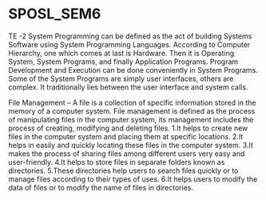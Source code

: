 # SPOSL_SEM6
TE -2
System Programming can be defined as the act of building Systems Software using System Programming Languages. According to Computer Hierarchy, 
one which comes at last is Hardware. Then it is Operating System, System Programs, and finally Application Programs. Program Development and 
Execution can be done conveniently in System Programs. Some of the System Programs are simply user interfaces, others are complex. It 
traditionally lies between the user interface and system calls. 

File Management – 
A file is a collection of specific information stored in the memory of a computer system. File management is defined as the process of manipulating
files in the computer system, its management includes the process of creating, modifying and deleting files. 
1.It helps to create new files in the computer system and placing them at specific locations. 
2.It helps in easily and quickly locating these files in the computer system. 
3.It makes the process of sharing files among different users very easy and user-friendly. 
4.It helps to store files in separate folders known as directories. 
5.These directories help users to search files quickly or to manage files according to their types of uses. 
6.It helps users to modify the data of files or to modify the name of files in directories. 
 
